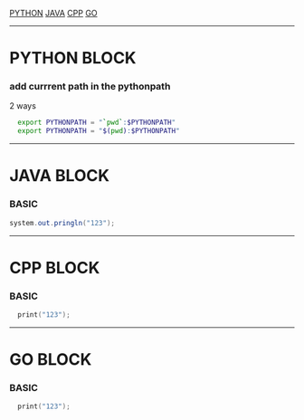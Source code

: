 [PYTHON](#python-block)   [JAVA](#java-block)    [CPP](#cpp-block)    [GO](#go-block)

---

# PYTHON BLOCK

### add currrent path in the pythonpath

2 ways
```BASH
  export PYTHONPATH = "`pwd`:$PYTHONPATH"
  export PYTHONPATH = "$(pwd):$PYTHONPATH"
```

---

# JAVA BLOCK

### BASIC

```JAVA
system.out.pringln("123");
```

---

# CPP BLOCK

### BASIC

```cpp
  print("123");
```

---

# GO BLOCK

### BASIC

```cpp
  print("123");
```
